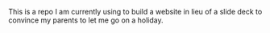 This is a repo I am currently using to build a website in lieu of a slide deck to convince my parents to let me go on a holiday.
